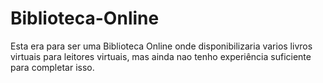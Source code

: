 # Biblioteca-Online
Esta era para ser uma Biblioteca Online onde disponibilizaria varios livros virtuais para leitores virtuais, mas ainda nao tenho experiência suficiente para completar isso.
